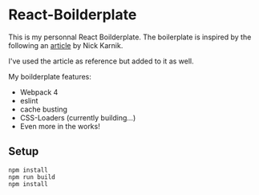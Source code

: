 # React-Boilderplate
This is my personnal React Boilderplate. The boilerplate is inspired by the following an [article](https://medium.freecodecamp.org/how-to-build-your-own-react-boilerplate-2f8cbbeb9b3f) by Nick Karnik.

I've used the article as reference but added to it as well.

My boilderplate features: 

* Webpack 4
* eslint
* cache busting 
* CSS-Loaders (currently building...)
* Even more in the works!

## Setup

```
npm install
npm run build
npm install
```
